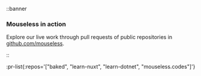 ::banner

### Mouseless in action

Explore our live work through pull requests of public repositories in
[github.com/mouseless](https://github.com/mouseless).

::

:pr-list{:repos='["baked", "learn-nuxt", "learn-dotnet", "mouseless.codes"]'}
